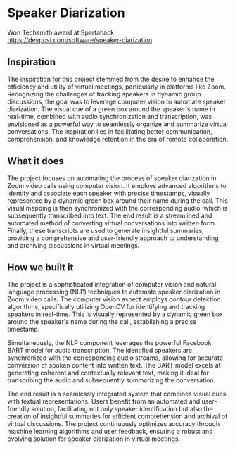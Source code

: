 # Speaker Diarization

Won Techsmith award at Spartahack https://devpost.com/software/speaker-diarization

## Inspiration
The inspiration for this project stemmed from the desire to enhance the efficiency and utility of virtual meetings, particularly in platforms like Zoom. Recognizing the challenges of tracking speakers in dynamic group discussions, the goal was to leverage computer vision to automate speaker diarization. The visual cue of a green box around the speaker's name in real-time, combined with audio synchronization and transcription, was envisioned as a powerful way to seamlessly organize and summarize virtual conversations. The inspiration lies in facilitating better communication, comprehension, and knowledge retention in the era of remote collaboration.

## What it does
The project focuses on automating the process of speaker diarization in Zoom video calls using computer vision. It employs advanced algorithms to identify and associate each speaker with precise timestamps, visually represented by a dynamic green box around their name during the call. This visual mapping is then synchronized with the corresponding audio, which is subsequently transcribed into text. The end result is a streamlined and automated method of converting virtual conversations into written form. Finally, these transcripts are used to generate insightful summaries, providing a comprehensive and user-friendly approach to understanding and archiving discussions in virtual meetings.

## How we built it
The project is a sophisticated integration of computer vision and natural language processing (NLP) techniques to automate speaker diarization in Zoom video calls. The computer vision aspect employs contour detection algorithms, specifically utilizing OpenCV for identifying and tracking speakers in real-time. This is visually represented by a dynamic green box around the speaker's name during the call, establishing a precise timestamp.

Simultaneously, the NLP component leverages the powerful Facebook BART model for audio transcription. The identified speakers are synchronized with the corresponding audio streams, allowing for accurate conversion of spoken content into written text. The BART model excels at generating coherent and contextually relevant text, making it ideal for transcribing the audio and subsequently summarizing the conversation.

The end result is a seamlessly integrated system that combines visual cues with textual representations. Users benefit from an automated and user-friendly solution, facilitating not only speaker identification but also the creation of insightful summaries for efficient comprehension and archival of virtual discussions. The project continuously optimizes accuracy through machine learning algorithms and user feedback, ensuring a robust and evolving solution for speaker diarization in virtual meetings.


